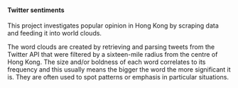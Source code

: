 #### Twitter sentiments 

This project investigates popular opinion in Hong Kong by scraping data and feeding it into world clouds. 

The word clouds are created by retrieving and parsing tweets from the Twitter API that were filtered by a sixteen-mile radius from the centre of Hong Kong. The size and/or boldness of each word correlates to its frequency and this usually means the bigger the word the more significant it is. They are often used to spot patterns or emphasis in particular situations. 


